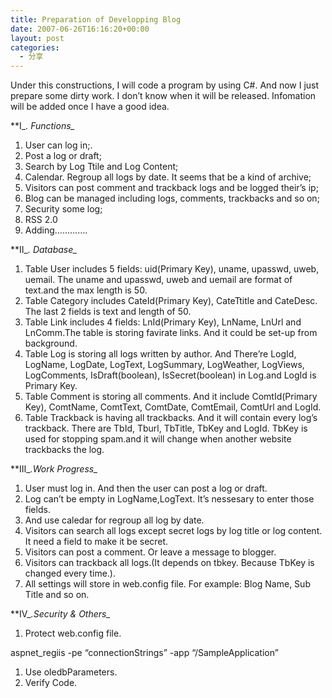 ```yaml
---
title: Preparation of Developping Blog
date: 2007-06-26T16:16:20+00:00
layout: post
categories:
  - 分享
---
```


Under this constructions, I will code a program by using C#. And now I just prepare some dirty work. I don&#8217;t know when it will be released. Infomation will be added once I have a good idea.

**Ⅰ_*</strong>. Functions_*</p>

1. User can log in;.
2. Post a log or draft;
3. Search by Log Ttile and Log Content;
4. Calendar. Regroup all logs by date. It seems that be a kind of archive;
5. Visitors can post comment and trackback logs and be logged their’s ip;
6. Blog can be managed including logs, comments, trackbacks and so on;
7. Security some log;
8. RSS 2.0
9. Adding………….
<!--more-->

**Ⅱ_*</strong>. Database_*</p>

1. Table User includes 5 fields: uid(Primary Key), uname, upasswd, uweb, uemail. The uname and upasswd, uweb and uemail are format of text.and the max length is 50.
2. Table Category includes CateId(Primary Key), CateTtitle and CateDesc. The last 2 fields is text and length of 50.
3. Table Link includes 4 fields: LnId(Primary Key), LnName, LnUrl and LnComm.The table is storing favirate links. And it could be set-up from background.
4. Table Log is storing all logs written by author. And There’re LogId, LogName, LogDate, LogText, LogSummary, LogWeather, LogViews, LogComments, IsDraft(boolean), IsSecret(boolean) in Log.and LogId is Primary Key.
5. Table Comment is storing all comments. And it include ComtId(Primary Key), ComtName, ComtText, ComtDate, ComtEmail, ComtUrl and LogId.
6. Table Trackback is having all trackbacks. And it will contain every log’s trackback. There are TbId, Tburl, TbTitle, TbKey and LogId. TbKey is used for stopping spam.and it will change when another website trackbacks the log.

**Ⅲ_*</strong>.Work Progress_*</p>

1. User must log in. And then the user can post a log or draft.
2. Log can’t be empty in LogName,LogText. It’s nessesary to enter those fields.
3. And use caledar for regroup all log by date.
4. Visitors can search all logs except secret logs by log title or log content. It need a field to make it be secret.
5. Visitors can post a comment. Or leave a message to blogger.
6. Visitors can trackback all logs.(It depends on tbkey. Because TbKey is changed every time.).
7. All settings will store in web.config file. For example: Blog Name, Sub Title and so on.


**Ⅳ_*</strong>.Security & Others_*</p>

  1. Protect web.config file.

aspnet_regiis -pe “connectionStrings” -app “/SampleApplication”

  1. Use oledbParameters.
  2. Verify Code.

